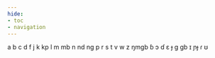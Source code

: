 ```yaml
---
hide:
- toc
- navigation
---
```

a
b
c
d
f
j
k
kp
l
m
mb
n
nd
nɡ
p
r
s
t
v
w
z
ŋmɡb
ɓ
ɔ
ɗ
ɛ
ɟ
ɡ
ɡb
ɪ
ɲɟ
ɾ
ʊ
